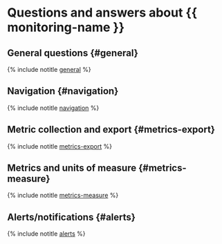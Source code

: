# Questions and answers about {{ monitoring-name }}

## General questions {#general}

{% include notitle [general](general.md) %}

## Navigation {#navigation}

{% include notitle [navigation](navigation.md) %}

## Metric collection and export {#metrics-export}

{% include notitle [metrics-export](metrics-export.md) %}

## Metrics and units of measure {#metrics-measure}

{% include notitle [metrics-measure](metrics-measure.md) %}

## Alerts/notifications {#alerts}

{% include notitle [alerts](alerts.md) %}